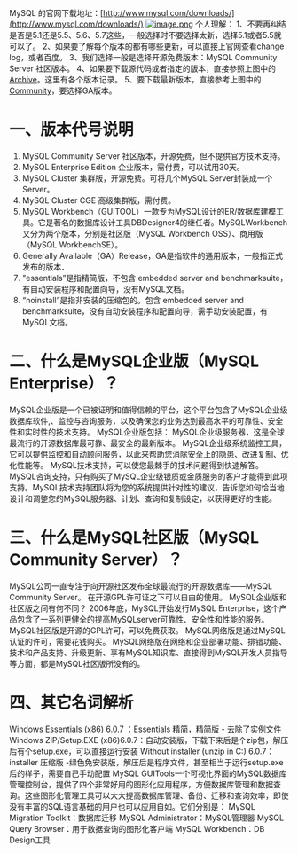 MySQL 的官网下载地址：[http://www.mysql.com/downloads/](http://www.mysql.com/downloads/)
[![image.png](https://cdn.nlark.com/yuque/0/2022/png/32659351/1665926134855-f99bfcf5-ee4a-4dad-afec-f4655052c21d.png#averageHue=%23f39c30&clientId=ucf40c93b-5e67-4&from=paste&id=u2474f5fa&originHeight=170&originWidth=909&originalType=url&ratio=1&rotation=0&showTitle=false&size=34380&status=done&style=none&taskId=ue5b0b488-83ad-468d-b241-1dc6efc1eef&title=)](https://images2015.cnblogs.com/blog/417876/201701/417876-20170111165734556-997612557.png)
个人理解：
1、不要再纠结是否是5.1还是5.5、5.6、5.7这些，一般选择时不要选择太新，选择5.1或者5.5就可以了。
2、如果要了解每个版本的都有哪些更新，可以直接上官网查看change log，或者百度。
3、我们选择一般是选择开源免费版本：MySQL Community Server 社区版本。
4、如果要下载源代码或者指定的版本，直接参照上图中的[Archive](https://downloads.mysql.com/archives/)。这里有各个版本记录。
5、要下载最新版本，直接参考上图中的[Community](https://dev.mysql.com/downloads/)，要选择GA版本。

# 一、版本代号说明
1. MySQL Community Server 社区版本，开源免费，但不提供官方技术支持。
2. MySQL Enterprise Edition 企业版本，需付费，可以试用30天。
3. MySQL Cluster 集群版，开源免费。可将几个MySQL Server封装成一个Server。
4. MySQL Cluster CGE 高级集群版，需付费。
5. MySQL Workbench（GUITOOL）一款专为MySQL设计的ER/数据库建模工具。它是著名的数据库设计工具DBDesigner4的继任者。MySQLWorkbench又分为两个版本，分别是社区版（MySQL Workbench OSS）、商用版（MySQL WorkbenchSE）。
6. Generally Available（GA）Release，GA是指软件的通用版本，一般指正式发布的版本．
7. "essentials”是指精简版，不包含 embedded server and benchmarksuite，有自动安装程序和配置向导，没有MySQL文档。
8. “noinstall”是指非安装的压缩包的。包含 embedded server and benchmarksuite，没有自动安装程序和配置向导，需手动安装配置，有MySQL文档。

# 二、什么是MySQL企业版（MySQL Enterprise）？
MySQL企业版是一个已被证明和值得信赖的平台，这个平台包含了MySQL企业级数据库软件,、监控与咨询服务，以及确保您的业务达到最高水平的可靠性、安全性和实时性的技术支持。
MySQL企业版包括：
MySQL企业级服务器，这是全球最流行的开源数据库最可靠、最安全的最新版本。
MySQL企业级系统监控工具，它可以提供监控和自动顾问服务，以此来帮助您消除安全上的隐患、改进复制、优化性能等。
MySQL技术支持，可以使您最棘手的技术问题得到快速解答。
MySQL咨询支持，只有购买了MySQL企业级银质或金质服务的客户才能得到此项支持。MySQL技术支持团队将为您的系统提供针对性的建议，告诉您如何恰当地设计和调整您的MySQL服务器、计划、查询和复制设定，以获得更好的性能。
# 三、什么是MySQL社区版（MySQL Community Server）？
MySQL公司一直专注于向开源社区发布全球最流行的开源数据库——MySQL Community Server。
在开源GPL许可证之下可以自由的使用。
MySQL企业版和社区版之间有何不同？
2006年底，MySQL开始发行MySQL Enterprise，这个产品包含了一系列更健全的提高MySQLserver可靠性、安全性和性能的服务。
MySQL社区版是开源的GPL许可，可以免费获取。
MySQL网络版是通过MySQL认证的许可，需要花钱购买。
MySQL网络版在网络和企业部署功能、排错功能、技术和产品支持、升级更新、享有MySQL知识库、直接得到MySQL开发人员指导等方面，都是MySQL社区版所没有的。

# 四、其它名词解析
Windows Essentials (x86) 6.0.7 ：Essentials 精简，精简版 - 去除了实例文件
Windows ZIP/Setup.EXE (x86)6.0.7：自动安装版，下载下来后是个zip包，解压后有个setup.exe，可以直接运行安装
Without installer (unzip in C:\) 6.0.7：installer 压缩版 -绿色免安装版，解压后是程序文件，甚至相当于运行setup.exe后的样子，需要自己手动配置
MySQL GUITools一个可视化界面的MySQL数据库管理控制台，提供了四个非常好用的图形化应用程序，方便数据库管理和数据查询。这些图形化管理工具可以大大提高数据库管理、备份、迁移和查询效率，即使没有丰富的SQL语言基础的用户也可以应用自如。它们分别是：
MySQL Migration Toolkit：数据库迁移
MySQL Administrator：MySQL管理器
MySQL Query Browser：用于数据查询的图形化客户端
MySQL Workbench：DB Design工具
